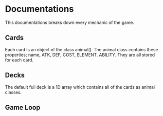 # Documentations

This documentations breaks down every mechanic of the game.


## Cards

Each card is an object of the class animal(). The animal class contains these properties; name, ATK, DEF, COST, ELEMENT, ABILITY. They are all stored for each card. 


## Decks

The default full deck is a 1D array which contains all of the cards as animal classes.

## Game Loop
